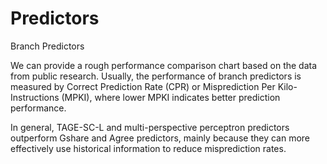 # Predictors
Branch Predictors

We can provide a rough performance comparison chart based on the data from public research. Usually, the performance of branch predictors is measured by Correct Prediction Rate (CPR) or Misprediction Per Kilo-Instructions (MPKI), where lower MPKI indicates better prediction performance.

In general, TAGE-SC-L and multi-perspective perceptron predictors outperform Gshare and Agree predictors, mainly because they can more effectively use historical information to reduce misprediction rates.
